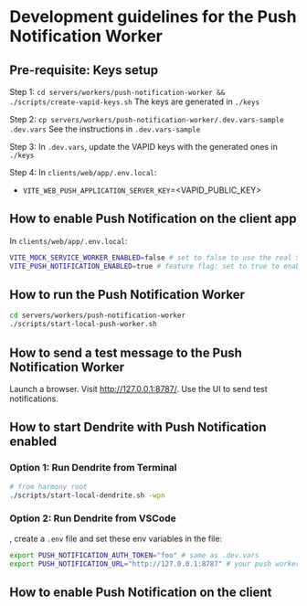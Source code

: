 # Development guidelines for the Push Notification Worker

## Pre-requisite: Keys setup

Step 1: `cd servers/workers/push-notification-worker && ./scripts/create-vapid-keys.sh`
The keys are generated in `./keys`

Step 2: `cp servers/workers/push-notification-worker/.dev.vars-sample .dev.vars`
See the instructions in `.dev.vars-sample`

Step 3: In `.dev.vars`, update the VAPID keys with the generated ones in `./keys`

Step 4: In `clients/web/app/.env.local`:

- `VITE_WEB_PUSH_APPLICATION_SERVER_KEY`=<VAPID_PUBLIC_KEY>

## How to enable Push Notification on the client app

In `clients/web/app/.env.local`:

```bash
VITE_MOCK_SERVICE_WORKER_ENABLED=false # set to false to use the real Service Worker for push notifications
VITE_PUSH_NOTIFICATION_ENABLED=true # feature flag: set to true to enable push notifications
```

## How to run the Push Notification Worker

```bash
cd servers/workers/push-notification-worker
./scripts/start-local-push-worker.sh
```

## How to send a test message to the Push Notification Worker

Launch a browser. Visit <http://127.0.0.1:8787/>. Use the UI to send test
notifications.

## How to start Dendrite with Push Notification enabled

### Option 1: Run Dendrite from Terminal

```bash
# from harmony root
./scripts/start-local-dendrite.sh -wpn
```

### Option 2: Run Dendrite from VSCode

, create a `.env` file and set
these env variables in the file:

```bash
export PUSH_NOTIFICATION_AUTH_TOKEN="foo" # same as .dev.vars
export PUSH_NOTIFICATION_URL="http://127.0.0.1:8787" # your push worker URL
```

## How to enable Push Notification on the client
